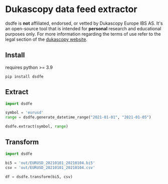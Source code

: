 # Dukascopy data feed extractor

dsdfe is **not** affiliated, endorsed, or vetted by Dukascopy Europe IBS AS. It's
an open-source tool that is intended for **personal** research and educational purposes only.
For more information regarding the terms of use refer to the legal section of the [dukascopy website](https://www.dukascopy.com/).


## Install
requires python >= 3.9
```
pip install dsdfe
```

## Extract

```python
import dsdfe

symbol = 'eurusd'
range = dsdfe.generate_datetime_range("2021-01-01", "2021-01-05")

dsdfe.extract(symbol, range)
```

## Transform

```python
import dsdfe

bi5 = 'out/EURUSD_20210101_20210104.bi5'
csv = 'out/EURUSD_20210101_20210104.csv'

df = dsdfe.transform(bi5, csv)
```
